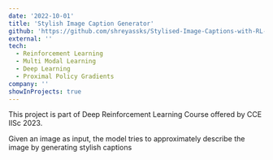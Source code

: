 ```yaml
---
date: '2022-10-01'
title: 'Stylish Image Caption Generator'
github: 'https://github.com/shreyassks/Stylised-Image-Captions-with-RL-PPO'
external: ''
tech:
  - Reinforcement Learning
  - Multi Modal Learning
  - Deep Learning
  - Proximal Policy Gradients
company: ''
showInProjects: true
---
```


This project is part of Deep Reinforcement Learning Course offered by CCE IISc 2023.

Given an image as input, the model tries to approximately describe the image by generating stylish captions